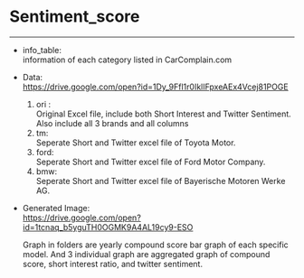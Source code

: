 # Sentiment_score

------

- info_table:</br>
    information of each category listed in CarComplain.com
    
   
- Data:</br>
    https://drive.google.com/open?id=1Dy_9Ffl1r0IklIFpxeAEx4Vcej81POGE
    
    1. ori : </br> Original Excel file, include both Short Interest and Twitter Sentiment. Also include all 3 brands and all columns
    2. tm: </br> Seperate Short and Twitter excel file of Toyota Motor.
    3. ford: </br> Seperate Short and Twitter excel file of Ford Motor Company.
    4. bmw: </br> Seperate Short and Twitter excel file of Bayerische Motoren Werke AG.
    
- Generated Image:</br>
    https://drive.google.com/open?id=1tcnaq_b5yguTH0OGMK9A4AL19cy9-ESO
    
    Graph in folders are yearly compound score bar graph of each specific model.
    And 3 individual graph are aggregated graph of compound score, short interest ratio, and twitter sentiment.

